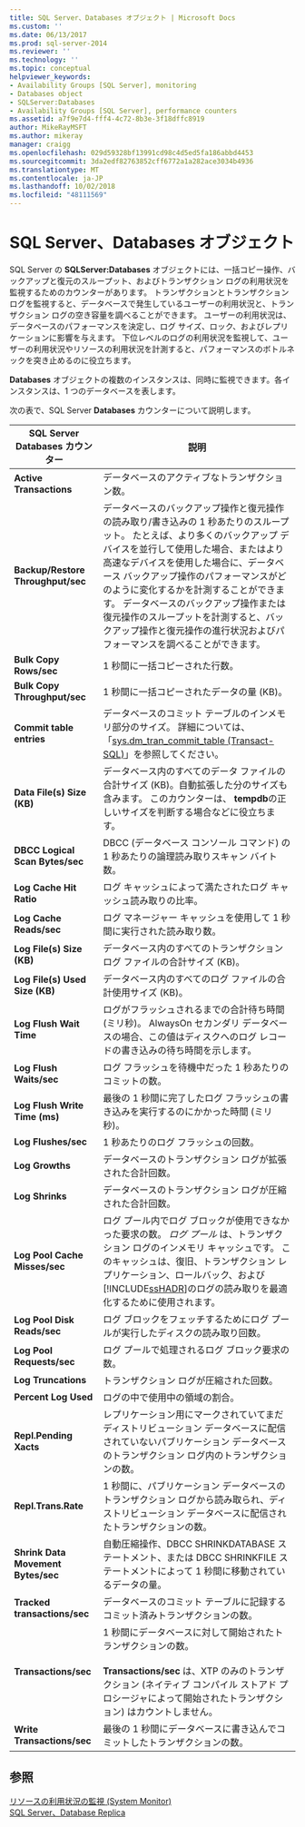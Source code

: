 ```yaml
---
title: SQL Server、Databases オブジェクト | Microsoft Docs
ms.custom: ''
ms.date: 06/13/2017
ms.prod: sql-server-2014
ms.reviewer: ''
ms.technology: ''
ms.topic: conceptual
helpviewer_keywords:
- Availability Groups [SQL Server], monitoring
- Databases object
- SQLServer:Databases
- Availability Groups [SQL Server], performance counters
ms.assetid: a7f9e7d4-fff4-4c72-8b3e-3f18dffc8919
author: MikeRayMSFT
ms.author: mikeray
manager: craigg
ms.openlocfilehash: 029d59328bf13991cd98c4d5ed5fa186abbd4453
ms.sourcegitcommit: 3da2edf82763852cff6772a1a282ace3034b4936
ms.translationtype: MT
ms.contentlocale: ja-JP
ms.lasthandoff: 10/02/2018
ms.locfileid: "48111569"
---
```

# <a name="sql-server-databases-object"></a>SQL Server、Databases オブジェクト
  SQL Server の **SQLServer:Databases** オブジェクトには、一括コピー操作、バックアップと復元のスループット、およびトランザクション ログの利用状況を監視するためのカウンターがあります。 トランザクションとトランザクション ログを監視すると、データベースで発生しているユーザーの利用状況と、トランザクション ログの空き容量を調べることができます。 ユーザーの利用状況は、データベースのパフォーマンスを決定し、ログ サイズ、ロック、およびレプリケーションに影響を与えます。 下位レベルのログの利用状況を監視して、ユーザーの利用状況やリソースの利用状況を計測すると、パフォーマンスのボトルネックを突き止めるのに役立ちます。  
  
 **Databases** オブジェクトの複数のインスタンスは、同時に監視できます。各インスタンスは、1 つのデータベースを表します。  
  
 次の表で、SQL Server **Databases** カウンターについて説明します。  
  
|SQL Server Databases カウンター|説明|  
|-----------------------------------|-----------------|  
|**Active Transactions**|データベースのアクティブなトランザクション数。|  
|**Backup/Restore Throughput/sec**|データベースのバックアップ操作と復元操作の読み取り/書き込みの 1 秒あたりのスループット。 たとえば、より多くのバックアップ デバイスを並行して使用した場合、またはより高速なデバイスを使用した場合に、データベース バックアップ操作のパフォーマンスがどのように変化するかを計測することができます。 データベースのバックアップ操作または復元操作のスループットを計測すると、バックアップ操作と復元操作の進行状況およびパフォーマンスを調べることができます。|  
|**Bulk Copy Rows/sec**|1 秒間に一括コピーされた行数。|  
|**Bulk Copy Throughput/sec**|1 秒間に一括コピーされたデータの量 (KB)。|  
|**Commit table entries**|データベースのコミット テーブルのインメモリ部分のサイズ。 詳細については、「[sys.dm_tran_commit_table &#40;Transact-SQL&#41;](/sql/relational-databases/system-dynamic-management-views/change-tracking-sys-dm-tran-commit-table)」を参照してください。|  
|**Data File(s) Size (KB)**|データベース内のすべてのデータ ファイルの合計サイズ (KB)。自動拡張した分のサイズも含みます。 このカウンターは、 **tempdb**の正しいサイズを判断する場合などに役立ちます。|  
|**DBCC Logical Scan Bytes/sec**|DBCC (データベース コンソール コマンド) の 1 秒あたりの論理読み取りスキャン バイト数。|  
|**Log Cache Hit Ratio**|ログ キャッシュによって満たされたログ キャッシュ読み取りの比率。|  
|**Log Cache Reads/sec**|ログ マネージャー キャッシュを使用して 1 秒間に実行された読み取り数。|  
|**Log File(s) Size (KB)**|データベース内のすべてのトランザクション ログ ファイルの合計サイズ (KB)。|  
|**Log File(s) Used Size (KB)**|データベース内のすべてのログ ファイルの合計使用サイズ (KB)。|  
|**Log Flush Wait Time**|ログがフラッシュされるまでの合計待ち時間 (ミリ秒)。 AlwaysOn セカンダリ データベースの場合、この値はディスクへのログ レコードの書き込みの待ち時間を示します。|  
|**Log Flush Waits/sec**|ログ フラッシュを待機中だった 1 秒あたりのコミットの数。|  
|**Log Flush Write Time (ms)**|最後の 1 秒間に完了したログ フラッシュの書き込みを実行するのにかかった時間 (ミリ秒)。|  
|**Log Flushes/sec**|1 秒あたりのログ フラッシュの回数。|  
|**Log Growths**|データベースのトランザクション ログが拡張された合計回数。|  
|**Log Shrinks**|データベースのトランザクション ログが圧縮された合計回数。|  
|**Log Pool Cache Misses/sec**|ログ プール内でログ ブロックが使用できなかった要求の数。 *ログ プール* は、トランザクション ログのインメモリ キャッシュです。 このキャッシュは、復旧、トランザクション レプリケーション、ロールバック、および [!INCLUDE[ssHADR](../../includes/sshadr-md.md)]のログの読み取りを最適化するために使用されます。|  
|**Log Pool Disk Reads/sec**|ログ ブロックをフェッチするためにログ プールが実行したディスクの読み取り回数。|  
|**Log Pool Requests/sec**|ログ プールで処理されるログ ブロック要求の数。|  
|**Log Truncations**|トランザクション ログが圧縮された回数。|  
|**Percent Log Used**|ログの中で使用中の領域の割合。|  
|**Repl.Pending Xacts**|レプリケーション用にマークされていてまだディストリビューション データベースに配信されていないパブリケーション データベースのトランザクション ログ内のトランザクションの数。|  
|**Repl.Trans.Rate**|1 秒間に、パブリケーション データベースのトランザクション ログから読み取られ、ディストリビューション データベースに配信されたトランザクションの数。|  
|**Shrink Data Movement Bytes/sec**|自動圧縮操作、DBCC SHRINKDATABASE ステートメント、または DBCC SHRINKFILE ステートメントによって 1 秒間に移動されているデータの量。|  
|**Tracked transactions/sec**|データベースのコミット テーブルに記録するコミット済みトランザクションの数。|  
|**Transactions/sec**|1 秒間にデータベースに対して開始されたトランザクションの数。<br /><br /> **Transactions/sec** は、XTP のみのトランザクション (ネイティブ コンパイル ストアド プロシージャによって開始されたトランザクション) はカウントしません。|  
|**Write Transactions/sec**|最後の 1 秒間にデータベースに書き込んでコミットしたトランザクションの数。|  
  
## <a name="see-also"></a>参照  
 [リソースの利用状況の監視 &#40;System Monitor&#41;](monitor-resource-usage-system-monitor.md)   
 [SQL Server、Database Replica](sql-server-database-replica.md)  
  
  
